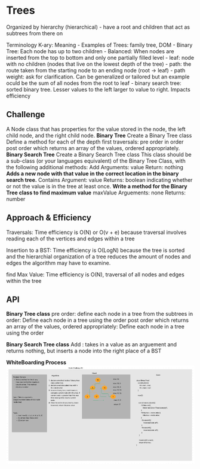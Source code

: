 # Trees
<!-- Short summary or background information -->
  Organized by hierarchy (hierarchical) - have a root and children 
    that act as subtrees from there on

  Terminology
    K-ary: Meaning 
      - Examples of Trees: family tree, DOM
    - Binary Tree: Each node has up to two children
    - Balanced: When nodes are inserted from the top to bottom and only one partially filled level
    - leaf: node with no children (nodes that live on the lowest depth of the tree)
    - path: the route taken from the starting node to an ending node (root -> leaf)
    - path weight: ask for clarification. Can be generalized or tailored but an example oculd be the sum of all nodes from the root to leaf
    - binary search tree: sorted binary tree. Lesser values to the left larger to value to right. Impacts efficiency

## Challenge
<!-- Description of the challenge -->
  A Node class that has properties for the value stored in the node, the left child node, 
  and the right child node.
  **Binary Tree**
    Create a Binary Tree class
    Define a method for each of the depth first traversals:
    pre order
    in order
    post order which returns an array of the values, ordered appropriately.
  **Binary Search Tree** Create a Binary Search Tree class
    This class should be a sub-class (or your languages equivalent) of the Binary Tree Class, with the following additional methods:
    Add
    Arguments: value
    Return: nothing
  **Adds a new node with that value in the correct location in the binary search tree.**
    Contains
    Argument: value
    Returns: boolean indicating whether or not the value is in the tree at least once.
    **Write a method for the Binary Tree class to find maximum value**
    maxValue
    Arguements: none
    Returns: number

## Approach & Efficiency
<!-- What approach did you take? Why? What is the Big O space/time for this approach? -->
  Traversals: Time efficiency is O(N) or O(v + e) because traversal involves reading each of the vertices and edges within a tree

  Insertion to a BST: Time efficiency is O(LogN) because the tree is sorted and the hierarchial organization
  of a tree reduces the amount of nodes and edges the algorithm may have to examine. 

  find Max Value: Time efficiency is O(N), traversal of all nodes and edges within the tree
## API
<!-- Description of each method publicly available in each of your trees -->
**Binary Tree class**
  pre order: define each node in a tree from the <root> <left> <right> subtrees 
  in order: Define each node in a tree using the order <left> <root> <right>
  post order which returns an array of the values, ordered appropriately: Define each node in a tree using the order <left> <right> <root>

**Binary Search Tree class**
  Add : takes in a value as an arguement and returns nothing, but inserts a node into the right place of a BST

**WhiteBoarding Process**
![challenge16](./assets/codechallenge16.png)